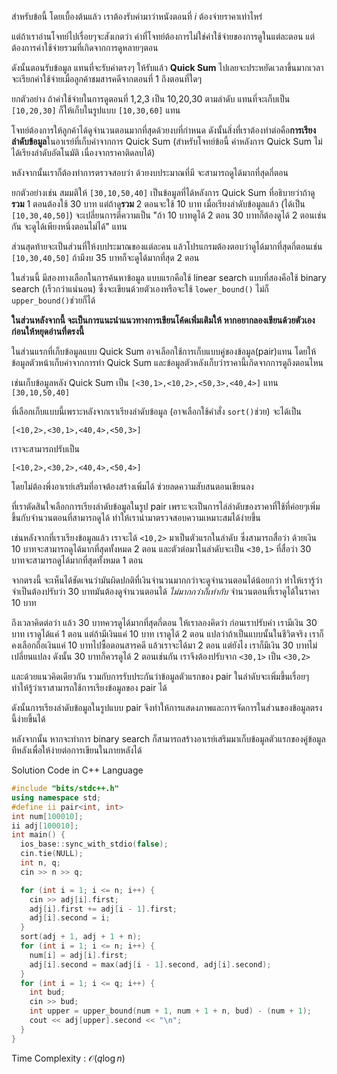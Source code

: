 สำหรับข้อนี้ โดยเบื้องต้นแล้ว เราต้องรับค่ามาว่าหนังตอนที่ $i$ ต้องจ่ายราคาเท่าไหร่ 

แต่ถ้าเราอ่านโจทย์ไปเรื่อยๆจะสังเกตว่า ค่าที่โจทย์ต้องการไม่ใช่ค่าใช้จ่ายของการดูในแต่ละตอน แต่ต้องการค่าใช้จ่ายรวมที่เกิดจากการดูหลายๆตอน

ดังนั้นตอนรับข้อมูล แทนที่จะรับค่าตรงๆ ให้รับแล้ว **Quick Sum** ไปเลยจะประหยัดเวลาขึ้นมากเวลาจะเรียกค่าใช้จ่ายเมื่อลูกค้าชมสารคดีจากตอนที่ 1 ถึงตอนที่ใดๆ

ยกตัวอย่าง ถ้าค่าใช้จ่ายในการดูตอนที่ 1,2,3 เป็น 10,20,30 ตามลำดับ แทนที่จะเก็บเป็น `[10,20,30]` ก็ให้เก็บในรูปแบบ `[10,30,60]` แทน

โจทย์ต้องการให้ลูกค้าได้ดูจำนวนตอนมากที่สุดด้วยงบที่กำหนด ดังนั้นสิ่งที่เราต้องทำต่อคือ**การเรียงลำดับข้อมูล**ในอาเรย์ที่เก็บค่าจากการ Quick Sum (สำหรับโจทย์ข้อนี้ ค่าหลังการ Quick Sum ไม่ได้เรียงลำดับอัตโนมัติ เนื่องจากราคาติดลบได้) 

หลังจากนั้นเราก็ต้องทำการตรวจสอบว่า ด้วยงบประมาณที่มี จะสามารถดูได้มากที่สุดกี่ตอน 

ยกตัวอย่างเช่น สมมติให้ `[30,10,50,40]` เป็นข้อมูลที่ได้หลังการ Quick Sum ที่อธิบายว่าถ้าดู**รวม** 1 ตอนต้องใช้ 30 บาท แต่ถ้าดู**รวม** 2 ตอนจะใช้ 10 บาท เมื่อเรียงลำดับข้อมูลแล้ว (ได้เป็น `[10,30,40,50]`) จะเปลี่ยนการตีความเป็น "ถ้า 10 บาทดูได้ 2 ตอน 30 บาทก็ต้องดูได้ 2 ตอนเช่นกัน จะดูได้เพียงหนึ่งตอนไม่ได้" แทน

ส่วนสุดท้ายจะเป็นส่วนที่ให้งบประมาณของแต่ละคน แล้วโปรแกรมต้องตอบว่าดูได้มากที่สุดกี่ตอนเช่น `[10,30,40,50]` ถ้ามีงบ 35 บาทก็จะดูได้มากที่สุด 2 ตอน

ในส่วนนี้ มีสองทางเลือกในการค้นหาข้อมูล แบบแรกคือใช้ linear search แบบที่สองคือใช้ binary search (เร็วกว่าแน่นอน) ซึ่งจะเขียนด้วยตัวเองหรือจะใช้ `lower_bound()` ไม่ก็ `upper_bound()`ช่วยก็ได้

**ในส่วนหลังจากนี้ จะเป็นการแนะนำแนวทางการเขียนโค้ดเพิ่มเติมให้ หากอยากลองเขียนด้วยตัวเองก่อนให้หยุดอ่านที่ตรงนี้** 

ในส่วนแรกที่เก็บข้อมูลแบบ Quick Sum อาจเลือกใช้การเก็บแบบคู่ของข้อมูล(pair)แทน โดยให้ข้อมูลตัวหน้าเก็บค่าจากการทำ Quick Sum และข้อมูลตัวหลังเก็บว่าราคานี้เกิดจากการดูถึงตอนไหน

เช่นเก็บข้อมูลหลัง Quick Sum เป็น `[<30,1>,<10,2>,<50,3>,<40,4>]` แทน `[30,10,50,40]`

ที่เลือกเก็บแบบนี้เพราะหลังจากเราเรียงลำดับข้อมูล (อาจเลือกใช้คำสั่ง `sort()`ช่วย) จะได้เป็น

`[<10,2>,<30,1>,<40,4>,<50,3>]` 

เราจะสามารถปรับเป็น

`[<10,2>,<30,2>,<40,4>,<50,4>]` 

โดยไม่ต้องพึ่งอาเรย์เสริมที่อาจต้องสร้างเพิ่มได้ ช่วยลดความสับสนตอนเขียนลง

ที่เราตัดสินใจเลือกการเรียงลำดับข้อมูลในรูป pair เพราะจะเป็นการไล่ลำดับของราคาที่ใช้ที่ค่อยๆเพิ่มขึ้นกับจำนวนตอนที่สามารถดูได้ ทำให้เรานำมาตรวจสอบความเหมาะสมได้ง่ายขึ้น

เช่นหลังจากที่เราเรียงข้อมูลแล้ว เราจะได้ `<10,2>` มาเป็นตัวแรกในลำดับ ซึ่งสามารถสื่อว่า ด้วยเงิน 10 บาทจะสามารถดูได้มากที่สุดทั้งหมด 2 ตอน และตัวต่อมาในลำดับจะเป็น `<30,1>` ที่สื่อว่า 30 บาทจะสามารถดูได้มากที่สุดทั้งหมด 1 ตอน 

จากตรงนี้ จะเห็นได้ชัดเจนว่ามันผิดปกติที่เงินจำนวนมากกว่าจะดูจำนวนตอนได้น้อยกว่า ทำให้เรารู้ว่าจำเป็นต้องปรับว่า 30 บาทมันต้องดูจำนวนตอนได้ *ไม่มากกว่าก็เท่ากับ* จำนวนตอนที่เราดูได้ในราคา 10 บาท

ถึงเวลาคิดต่อว่า แล้ว 30 บาทควรดูได้มากที่สุดกี่ตอน ให้เราลองคิดว่า ก่อนเราปรับค่า เรามีเงิน 30 บาท เราดูได้แค่ 1 ตอน แต่ถ้ามีเงินแค่ 10 บาท เราดูได้ 2 ตอน แปลว่าถ้าเป็นแบบนั้นในชีวิตจริง เราก็คงเลือกถือเงินแค่ 10 บาทไปซื้อตอนสารคดี แล้วเราจะได้มา 2 ตอน แต่ยังไง เราก็มีเงิน 30 บาทไม่เปลี่ยนแปลง ดังนั้น 30 บาทก็ควรดูได้ 2 ตอนเช่นกัน เราจึงต้องปรับจาก `<30,1>` เป็น `<30,2>`

และด้วยแนวคิดเดียวกัน รวมกับการรับประกันว่าข้อมูลตัวแรกของ pair ในลำดับจะเพิ่มขึ้นเรื่อยๆ ทำให้รู้ว่าเราสามารถใช้การเรียงข้อมูลของ pair ได้

ดังนั้นการเรียงลำดับข้อมูลในรูปแบบ pair จึงทำให้การแสดงภาพและการจัดการในส่วนของข้อมูลตรงนี้ง่ายขึ้นได้

หลังจากนั้น หากจะทำการ binary search ก็สามารถสร้างอาเรย์เสริมมาเก็บข้อมูลตัวแรกของคู่ข้อมูลทีหลังเพื่อให้ง่ายต่อการเขียนในภายหลังได้

Solution Code in C++ Language

```cpp
#include "bits/stdc++.h"
using namespace std;
#define ii pair<int, int>
int num[100010];
ii adj[100010];
int main() {
  ios_base::sync_with_stdio(false);
  cin.tie(NULL);
  int n, q;
  cin >> n >> q;

  for (int i = 1; i <= n; i++) {
    cin >> adj[i].first;
    adj[i].first += adj[i - 1].first;
    adj[i].second = i;
  }
  sort(adj + 1, adj + 1 + n);
  for (int i = 1; i <= n; i++) {
    num[i] = adj[i].first;
    adj[i].second = max(adj[i - 1].second, adj[i].second);
  }
  for (int i = 1; i <= q; i++) {
    int bud;
    cin >> bud;
    int upper = upper_bound(num + 1, num + 1 + n, bud) - (num + 1);
    cout << adj[upper].second << "\n";
  }
}
```
Time Complexity : $\mathcal{O}{(q\log n)}$
